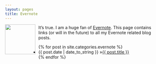 ```yaml
---
layout: pages
title: Evernote
---
```


<img
src="http://www.stevencombs.com/images/design/evernote.svg"
style="
  float: left;
  width: 100px;
  margin-right: 10px;
  margin-top: -2px;
  margin-bottom: 10px;
  "
/>

It’s true. I am a huge fan of [Evernote](https://www.evernote.com/referral/Registration.action?uid=33239&sig=4da3897d067e65f5e7cc3c59c00fddb7). This page contains links (or will in the future) to all my Evernote related blog posts.

<ul id="blog-posts" class="posts">
{% for post in site.categories.evernote %}
    <li><span>{{ post.date | date_to_string }} &raquo;</span><a href="{{ post.url }}">{{ post.title }}</a></li>
{% endfor %}
</ul>
